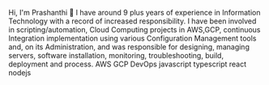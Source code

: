 Hi, I'm Prashanthi 👋
I have around 9 plus years of experience in Information Technology with a record of increased responsibility.
I have been involved in scripting/automation, Cloud Computing projects in AWS,GCP, continuous Integration implementation using various Configuration Management tools and, on its Administration, and was responsible for designing, managing servers, software installation, monitoring, troubleshooting, build, deployment and process.
AWS GCP DevOps javascript typescript react nodejs
